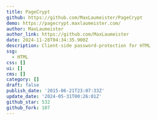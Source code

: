 ```yaml
---
title: PageCrypt
github: https://github.com/MaxLaumeister/PageCrypt
demo: https://pagecrypt.maxlaumeister.com/
author: MaxLaumeister
author_link: https://github.com/MaxLaumeister
date: 2024-11-28T04:34:35.900Z
description: Client-side password-protection for HTML
ssg:
  - HTML
css: []
ui: []
cms: []
category: []
draft: false
publish_date: '2015-06-21T23:07:33Z'
update_date: '2024-05-31T00:26:01Z'
github_star: 532
github_fork: 107
---
```

